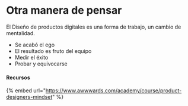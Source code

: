 # Otra manera de pensar



El Diseño de productos digitales es una forma de trabajo, un cambio de mentalidad.

* Se acabó el ego
* El resultado es fruto del equipo
* Medir el éxito
* Probar y equivocarse

#### Recursos

{% embed url="https://www.awwwards.com/academy/course/product-designers-mindset" %}

